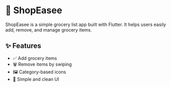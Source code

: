 # 🛒 ShopEasee

ShopEasee is a simple grocery list app built with Flutter. It helps users easily add, remove, and manage grocery items.

## ✨ Features
- ✅ Add grocery items  
- 🗑️ Remove items by swiping  
- 🖼️ Category-based icons  
- 📱 Simple and clean UI
